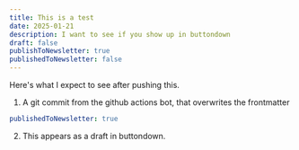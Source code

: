 ```yaml
---
title: This is a test
date: 2025-01-21
description: I want to see if you show up in buttondown
draft: false
publishToNewsletter: true
publishedToNewsletter: false
---
```


Here's what I expect to see after pushing this.
1. A git commit from the github actions bot, that overwrites the frontmatter
```yaml
publishedToNewsletter: true
```

2. This appears as a draft in buttondown.